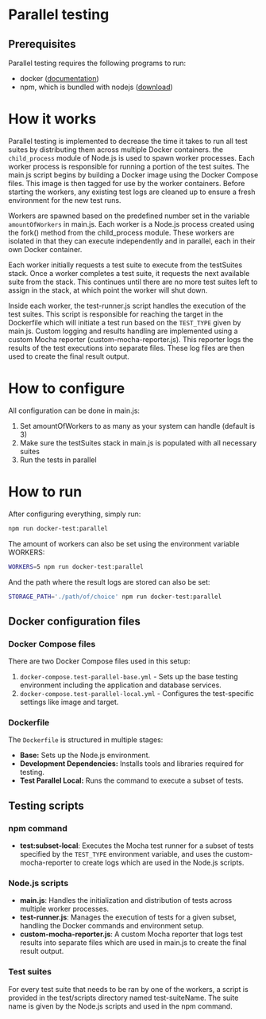 # Parallel testing

## Prerequisites

Parallel testing requires the following programs to run:
- docker ([documentation](https://docs.docker.com/engine/install/))
- npm, which is bundled with nodejs ([download](https://nodejs.org/en/download/))

# How it works
Parallel testing is implemented to decrease the time it takes to run all test suites by distributing them across multiple Docker containers.
the `child_process` module of Node.js is used to spawn worker processes. Each worker process is responsible for running a portion of the test suites.
The main.js script begins by building a Docker image using the Docker Compose files. This image is then tagged for use by the worker containers.
Before starting the workers, any existing test logs are cleaned up to ensure a fresh environment for the new test runs. 

Workers are spawned based on the predefined number set in the variable `amountOfWorkers` in main.js. Each worker is a Node.js process created using the fork() method from the child_process module.
These workers are isolated in that they can execute independently and in parallel, each in their own Docker container.

Each worker initially requests a test suite to execute from the testSuites stack. Once a worker completes a test suite, it requests the next available suite from the stack.
This continues until there are no more test suites left to assign in the stack, at which point the worker will shut down.

Inside each worker, the test-runner.js script handles the execution of the test suites. This script is responsible for reaching the target in the Dockerfile which will initiate a test run based on the `TEST_TYPE` given by main.js.
Custom logging and results handling are implemented using a custom Mocha reporter (custom-mocha-reporter.js). This reporter logs the results of the test executions into separate files.
These log files are then used to create the final result output.



# How to configure
All configuration can be done in main.js:
1. Set amountOfWorkers to as many as your system can handle (default is 3)
2. Make sure the testSuites stack in main.js is populated with all necessary suites
3. Run the tests in parallel

# How to run
After configuring everything, simply run:
```sh
npm run docker-test:parallel
```
The amount of workers can also be set using the environment variable WORKERS:
```sh
WORKERS=5 npm run docker-test:parallel
```
And the path where the result logs are stored can also be set:
```sh
STORAGE_PATH='./path/of/choice' npm run docker-test:parallel
```

## Docker configuration files

### Docker Compose files

There are two Docker Compose files used in this setup:

1. `docker-compose.test-parallel-base.yml` - Sets up the base testing environment including the application and database services.
2. `docker-compose.test-parallel-local.yml` - Configures the test-specific settings like image and target.

### Dockerfile

The `Dockerfile` is structured in multiple stages:

- **Base:** Sets up the Node.js environment.
- **Development Dependencies:** Installs tools and libraries required for testing.
- **Test Parallel Local:** Runs the command to execute a subset of tests.

## Testing scripts

### npm command

- **test:subset-local**: Executes the Mocha test runner for a subset of tests specified by the `TEST_TYPE` environment variable, and uses the custom-mocha-reporter to create logs which are used in the Node.js scripts.

### Node.js scripts

- **main.js**: Handles the initialization and distribution of tests across multiple worker processes.
- **test-runner.js**: Manages the execution of tests for a given subset, handling the Docker commands and environment setup.
- **custom-mocha-reporter.js**: A custom Mocha reporter that logs test results into separate files which are used in main.js to create the final result output.

### Test suites
For every test suite that needs to be ran by one of the workers, a script is provided in the test/scripts directory named test-suiteName. The suite name is given by the Node.js scripts and used in the npm command.
